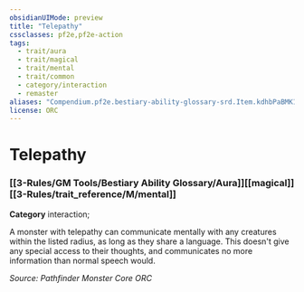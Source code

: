```yaml
---
obsidianUIMode: preview
title: "Telepathy"
cssclasses: pf2e,pf2e-action
tags:
  - trait/aura
  - trait/magical
  - trait/mental
  - trait/common
  - category/interaction
  - remaster
aliases: "Compendium.pf2e.bestiary-ability-glossary-srd.Item.kdhbPaBMK1d1fpbA"
license: ORC
---
```

# Telepathy

### [[3-Rules/GM Tools/Bestiary Ability Glossary/Aura]][[magical]][[3-Rules/trait_reference/M/mental]]

**Category** interaction; 




A monster with telepathy can communicate mentally with any creatures within the listed radius, as long as they share a language. This doesn't give any special access to their thoughts, and communicates no more information than normal speech would.

*Source: Pathfinder Monster Core*
*ORC*